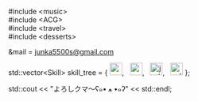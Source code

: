
#include \<music> <br>
#include \<ACG> <br>
#include \<travel> <br>
#include \<desserts> <br>

&mail = junka5500s@gmail.com

std::vector\<Skill\> skill_tree = {
<img src="https://github.com/junka030/junka030/assets/79078532/92c6f702-4dd2-44ff-a64b-ae060af142b1" alt="cpp_logo" width="25" height="25"/>,&nbsp;&nbsp; 
<img src="https://github.com/junka030/junka030/assets/79078532/335f8fe9-0a83-412d-b671-1920df077346" alt="py_logo" width="25" height="25"/>,&nbsp;&nbsp;
<img src="https://github.com/junka030/junka030/assets/79078532/f00b8c8f-e29d-4905-ae21-f2f5b88464bb" alt="js_logo" width="25" height="25"/>,&nbsp;&nbsp;
<img src="https://github.com/junka030/junka030/assets/79078532/f6222844-e4d9-42a4-9624-320aa41d7f19" alt="sql_logo" width="25" height="25"/>
};

std::cout << "よろしクマ～ʕ๑• ﻌ •๑ʔ" << std::endl;


<!---
jkzwww/jkzwww is a ✨ special ✨ repository because its `README.md` (this file) appears on your GitHub profile.
You can click the Preview link to take a look at your changes.
--->
